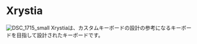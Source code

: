 # Xrystia
![DSC_1715_small](https://user-images.githubusercontent.com/86521708/123513657-2dcb4980-d6c9-11eb-9282-90f9610093b1.JPG)
Xrystiaは、カスタムキーボードの設計の参考になるキーボードを目指して設計されたキーボードです。
